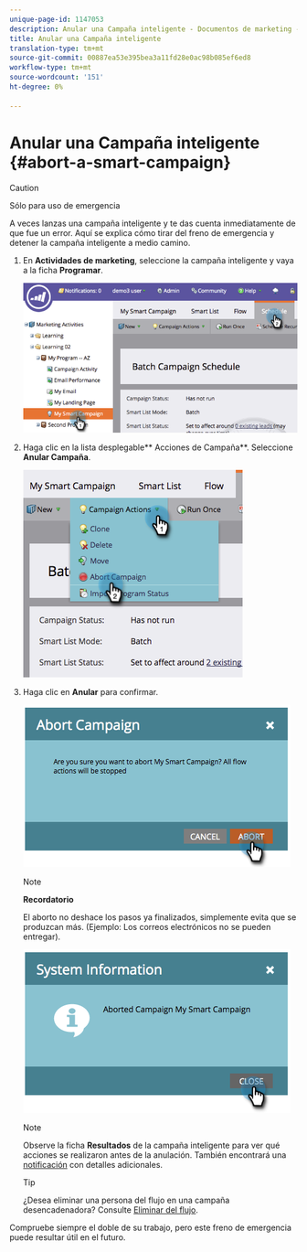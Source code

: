 ```yaml
---
unique-page-id: 1147053
description: Anular una Campaña inteligente - Documentos de marketing - Documentación del producto
title: Anular una Campaña inteligente
translation-type: tm+mt
source-git-commit: 00887ea53e395bea3a11fd28e0ac98b085ef6ed8
workflow-type: tm+mt
source-wordcount: '151'
ht-degree: 0%

---
```



# Anular una Campaña inteligente {#abort-a-smart-campaign}

>[!CAUTION]
>
>Sólo para uso de emergencia

A veces lanzas una campaña inteligente y te das cuenta inmediatamente de que fue un error. Aquí se explica cómo tirar del freno de emergencia y detener la campaña inteligente a medio camino.

1. En **Actividades de marketing**, seleccione la campaña inteligente y vaya a la ficha **Programar**.

   ![](assets/image2014-9-22-16-3a19-3a44.png)

1. Haga clic en la lista desplegable** Acciones de Campaña**. Seleccione **Anular Campaña**.

   ![](assets/image2014-9-22-16-19-48.png)

1. Haga clic en **Anular** para confirmar.

   ![](assets/image2014-9-22-16-3a19-3a57.png)

   >[!NOTE]
   >
   >**Recordatorio**
   >
   >
   >El aborto no deshace los pasos ya finalizados, simplemente evita que se produzcan más. (Ejemplo: Los correos electrónicos no se pueden entregar).

   ![](assets/image2014-9-22-16-3a20-3a0.png)

   >[!NOTE]
   >
   >Observe la ficha **Resultados** de la campaña inteligente para ver qué acciones se realizaron antes de la anulación. También encontrará una [notificación](../../../../product-docs/core-marketo-concepts/miscellaneous/understanding-notifications.md) con detalles adicionales.

   >[!TIP]
   >
   >¿Desea eliminar una persona del flujo en una campaña desencadenadora? Consulte [Eliminar del flujo](../../../../product-docs/core-marketo-concepts/smart-campaigns/flow-actions/remove-from-flow.md).

Compruebe siempre el doble de su trabajo, pero este freno de emergencia puede resultar útil en el futuro.